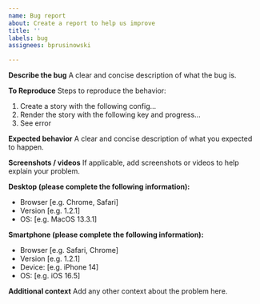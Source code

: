 ```yaml
---
name: Bug report
about: Create a report to help us improve
title: ''
labels: bug
assignees: bprusinowski

---
```


**Describe the bug**
A clear and concise description of what the bug is.

**To Reproduce**
Steps to reproduce the behavior:
1. Create a story with the following config...
2. Render the story with the following key and progress...
3. See error

**Expected behavior**
A clear and concise description of what you expected to happen.

**Screenshots / videos**
If applicable, add screenshots or videos to help explain your problem.

**Desktop (please complete the following information):**
 - Browser [e.g. Chrome, Safari]
 - Version [e.g. 1.2.1]
 - OS: [e.g. MacOS 13.3.1]

**Smartphone (please complete the following information):**
 - Browser [e.g. Safari, Chrome]
 - Version [e.g. 1.2.1]
 - Device: [e.g. iPhone 14]
 - OS: [e.g. iOS 16.5]

**Additional context**
Add any other context about the problem here.
